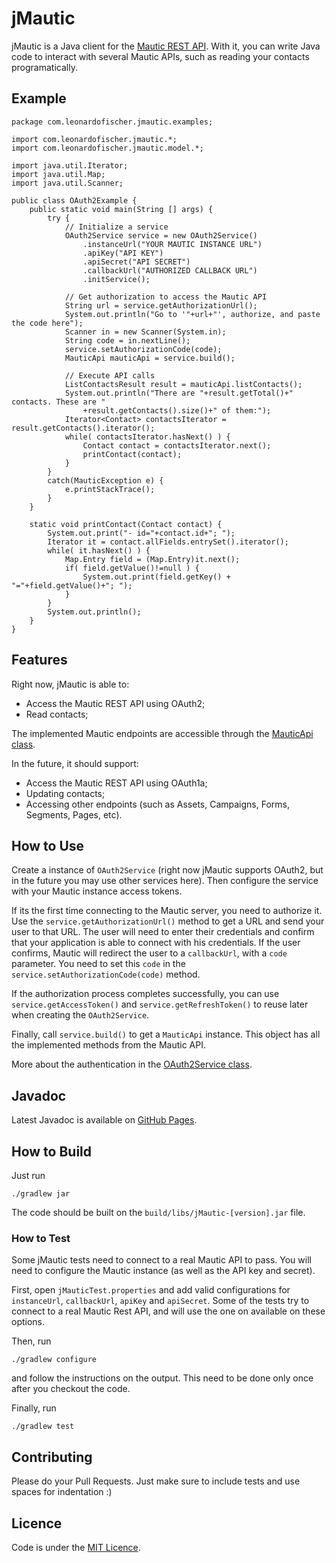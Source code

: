 jMautic
=======

jMautic is a Java client for the [Mautic REST API](https://developer.mautic.org/#rest-api). With it,
you can write Java code to interact with several Mautic APIs, such as reading your contacts
programatically.



Example
-------

    package com.leonardofischer.jmautic.examples;

    import com.leonardofischer.jmautic.*;
    import com.leonardofischer.jmautic.model.*;

    import java.util.Iterator;
    import java.util.Map;
    import java.util.Scanner;

    public class OAuth2Example {
        public static void main(String [] args) {
            try {
                // Initialize a service
                OAuth2Service service = new OAuth2Service()
                    .instanceUrl("YOUR MAUTIC INSTANCE URL")
                    .apiKey("API KEY")
                    .apiSecret("API SECRET")
                    .callbackUrl("AUTHORIZED CALLBACK URL")
                    .initService();

                // Get authorization to access the Mautic API
                String url = service.getAuthorizationUrl();
                System.out.println("Go to '"+url+"', authorize, and paste the code here");
                Scanner in = new Scanner(System.in);
                String code = in.nextLine();
                service.setAuthorizationCode(code);
                MauticApi mauticApi = service.build();

                // Execute API calls
                ListContactsResult result = mauticApi.listContacts();
                System.out.println("There are "+result.getTotal()+" contacts. These are "
                    +result.getContacts().size()+" of them:");
                Iterator<Contact> contactsIterator = result.getContacts().iterator();
                while( contactsIterator.hasNext() ) {
                    Contact contact = contactsIterator.next();
                    printContact(contact);
                }
            }
            catch(MauticException e) {
                e.printStackTrace();
            }
        }

        static void printContact(Contact contact) {
            System.out.print("- id="+contact.id+"; ");
            Iterator it = contact.allFields.entrySet().iterator();
            while( it.hasNext() ) {
                Map.Entry field = (Map.Entry)it.next();
                if( field.getValue()!=null ) {
                    System.out.print(field.getKey() + "="+field.getValue()+"; ");
                }
            }
            System.out.println();
        }
    }



Features
--------

Right now, jMautic is able to:

- Access the Mautic REST API using OAuth2;
- Read contacts;

The implemented Mautic endpoints are accessible through the [MauticApi class](https://lgfischer.github.io/jMautic/latest/javadoc/com/leonardofischer/jmautic/MauticApi.html).

In the future, it should support:

- Access the Mautic REST API using OAuth1a;
- Updating contacts;
- Accessing other endpoints (such as Assets, Campaigns, Forms, Segments, Pages, etc).


How to Use
----------

Create a instance of <code>OAuth2Service</code> (right now jMautic supports OAuth2, but in the
future you may use other services here). Then configure the service with your Mautic instance access
tokens.

If its the first time connecting to the Mautic server, you need to authorize it. Use the
<code>service.getAuthorizationUrl()</code> method to get a URL and send your user to that URL. The
user will need to enter their credentials and confirm that your application is able to connect with
his credentials. If the user confirms, Mautic will redirect the user to a <code>callbackUrl</code>,
with a <code>code</code> parameter. You need to set this <code>code</code> in the
<code>service.setAuthorizationCode(code)</code> method.

If the authorization process completes successfully, you can use
<code>service.getAccessToken()</code> and <code>service.getRefreshToken()</code> to reuse later when
creating the <code>OAuth2Service</code>.

Finally, call <code>service.build()</code> to get a <code>MauticApi</code> instance. This object
has all the implemented methods from the Mautic API.

More about the authentication in the [OAuth2Service class](https://lgfischer.github.io/jMautic/latest/javadoc/com/leonardofischer/jmautic/OAuth2Service.html).



Javadoc
-------

Latest Javadoc is available on [GitHub Pages](http://lgfischer.github.io/jMautic/latest/javadoc/).



How to Build
------------

Just run

    ./gradlew jar

The code should be built on the <code>build/libs/jMautic-[version].jar</code> file.


### How to Test

Some jMautic tests need to connect to a real Mautic API to pass. You will need to configure the
Mautic instance (as well as the API key and secret).

First, open <code>jMauticTest.properties</code> and add valid configurations for
<code>instanceUrl</code>, <code>callbackUrl</code>, <code>apiKey</code> and <code>apiSecret</code>.
Some of the tests try to connect to a real Mautic Rest API, and will use the one on available on
these options.

Then, run

    ./gradlew configure
    
and follow the instructions on the output. This need to be done only once after you checkout the code.

Finally, run

    ./gradlew test



Contributing
------------

Please do your Pull Requests. Just make sure to include tests and use spaces for indentation :)



Licence
-------

Code is under the [MIT Licence](https://opensource.org/licenses/MIT).
